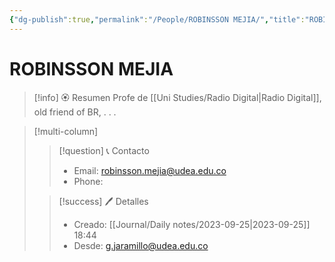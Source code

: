 ```yaml
---
{"dg-publish":true,"permalink":"/People/ROBINSSON MEJIA/","title":"ROBINSSON MEJIA","tags":["NoteType/Person"],"updated":"2023-10-02T15:00:05.933-05:00"}
---
```



# ROBINSSON MEJIA

> [!info] 🏵️ Resumen
> Profe de [[Uni Studies/Radio Digital\|Radio Digital]], old friend of BR,
> .
> .
> .

> [!multi-column]
> 
> > [!question] 📞 Contacto
> > - Email: robinsson.mejia@udea.edu.co 
> > - Phone:  
> 
> > [!success] 🖊️ Detalles
> > - Creado: [[Journal/Daily notes/2023-09-25\|2023-09-25]] 18:44
> > - Desde: g.jaramillo@udea.edu.co  
